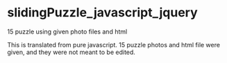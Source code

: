 # slidingPuzzle_javascript_jquery
15 puzzle using given photo files and html

This is translated from pure javascript.
15 puzzle photos and html file were given, and they were not meant to be edited.

